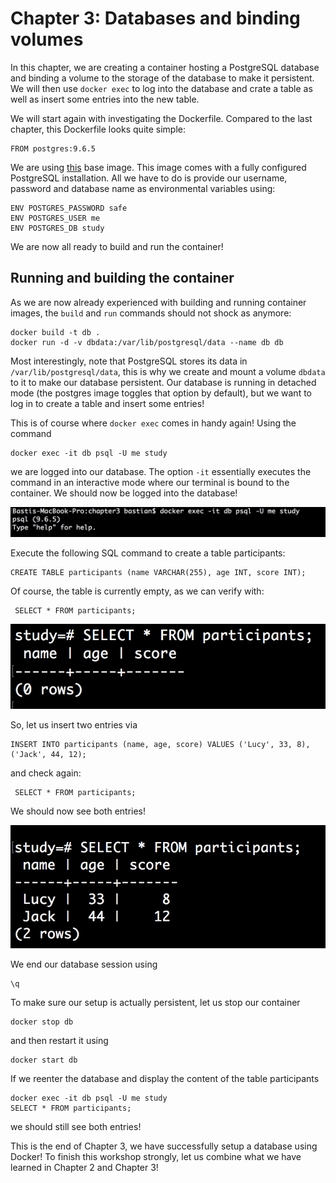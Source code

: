# Chapter 3: Databases and binding volumes

In this chapter, we are creating a container hosting a PostgreSQL database and binding a volume to the storage of the database to make it persistent. We will then use `docker exec` to log into the database and crate a table as well as insert some entries into the new table.

We will start again with investigating the Dockerfile. Compared to the last chapter, this Dockerfile looks quite simple:

    FROM postgres:9.6.5


We are using [this](https://hub.docker.com/_/postgres/) base image. This image comes with a fully configured PostgreSQL installation. All we have to do is provide our username, password and database name as environmental variables using:
```
ENV POSTGRES_PASSWORD safe
ENV POSTGRES_USER me
ENV POSTGRES_DB study
```

We are now all ready to build and run the container!

## Running and building the container

As we are now already experienced with building and running container images, the `build` and `run` commands should not shock as anymore:
```
docker build -t db .
docker run -d -v dbdata:/var/lib/postgresql/data --name db db
```
Most interestingly, note that PostgreSQL stores its data in `/var/lib/postgresql/data`, this is why we create and mount a volume `dbdata` to it to make our database persistent.
Our database is running in detached mode (the postgres image toggles that option by default), but we want to log in to create a table and insert some entries!

This is of course where `docker exec` comes in handy again! Using the command

    docker exec -it db psql -U me study

we are logged into our database.
The option `-it` essentially executes the command in an interactive mode where our terminal is bound to the container. We should now be logged into the database!

![psql](./img/psql.png)

Execute the following SQL command to  create a table participants:

    CREATE TABLE participants (name VARCHAR(255), age INT, score INT);

Of course, the table is currently empty, as we can verify with:

     SELECT * FROM participants;


![empty](./img/select-empty.png)

So, let us insert two entries via

    INSERT INTO participants (name, age, score) VALUES ('Lucy', 33, 8), ('Jack', 44, 12);

and check again:

     SELECT * FROM participants;

We should now see both entries!

![content](./img/select_content.png)

We end our database session using

    \q

To make sure our setup is actually persistent, let us stop our container

    docker stop db

and then restart it using

    docker start db

If we reenter the database and display the content of the table participants

    docker exec -it db psql -U me study
    SELECT * FROM participants;

 we should still see both entries!

This is the end of Chapter 3, we have successfully setup a database using Docker! To finish this workshop strongly, let us combine what we have learned in Chapter 2 and Chapter 3!
